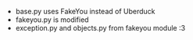 - base.py uses FakeYou instead of Uberduck
- fakeyou.py is modified
- exception.py and objects.py from fakeyou module
:3
